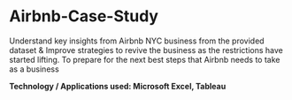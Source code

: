 # Airbnb-Case-Study

Understand key insights from Airbnb NYC business from the provided dataset &amp; Improve strategies to revive the business as the restrictions have started lifting. To prepare for the next best steps that Airbnb needs to take as a business

**Technology / Applications used: Microsoft Excel, Tableau**
